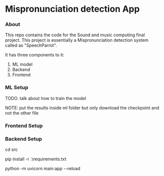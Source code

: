 # Mispronunciation detection App

### About

This repo contains the code for the Sound and music computing final project.
This project is essentially a Mispronunciation detection system called as "SpeechParrot".

It has three components to it:
1. ML model
2. Backend
3. Frontend

### ML Setup

TODO. talk about how to train the model

NOTE: put the results inside ml folder but only download the checkpoint and not the other file

### Frontend Setup


### Backend Setup

cd src

pip install -r .\requirements.txt

python -m uvicorn main:app --reload


